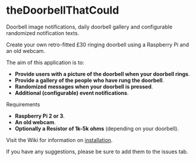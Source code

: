 # theDoorbellThatCould
Doorbell image notifications, daily doorbell gallery and configurable randomized notification texts.

Create your own retro-fitted £30 ringing doorbell using a Raspberry Pi and an old webcam.

The aim of this application is to:
- **Provide users with a picture of the doorbell when your doorbell rings**.
- **Provide a gallery of the people who have rung the doorbell**.
- **Randomized messages when your doorbell is pressed**.
- **Additional (configurable) event notifications**.

Requirements
- **Raspberry Pi 2 or 3**.
- **An old webcam**.
- **Optionally a Resistor of 1k-5k ohms** (depending on your doorbell).

Visit the Wiki for information on [installation](https://github.com/couldbejake/theDoorbellThatCould/wiki/).

If you have any suggestions, please be sure to add them to the issues tab.
